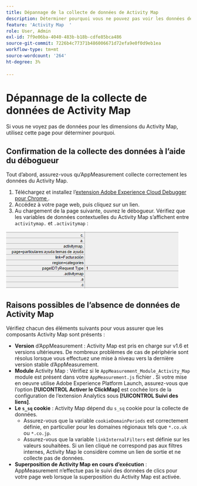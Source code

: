 ```yaml
---
title: Dépannage de la collecte de données de Activity Map
description: Déterminer pourquoi vous ne pouvez pas voir les données de Activity Map dans les demandes d’image
feature: 'Activity Map  '
role: User, Admin
exl-id: 7f9e06ba-4040-483b-b18b-cdfe85bca486
source-git-commit: 7226b4c77371b486006671d72efa9e0f0d9eb1ea
workflow-type: tm+mt
source-wordcount: '264'
ht-degree: 3%

---
```


# Dépannage de la collecte de données de Activity Map

Si vous ne voyez pas de données pour les dimensions du Activity Map, utilisez cette page pour déterminer pourquoi.

## Confirmation de la collecte des données à l’aide du débogueur

Tout d’abord, assurez-vous qu’AppMeasurement collecte correctement les données du Activity Map.

1. Téléchargez et installez l’[extension Adobe Experience Cloud Debugger pour Chrome ](https://experienceleague.adobe.com/docs/debugger/using/experience-cloud-debugger.html?lang=fr).
2. Accédez à votre page web, puis cliquez sur un lien.
3. Au chargement de la page suivante, ouvrez le débogueur. Vérifiez que les variables de données contextuelles du Activity Map s’affichent entre `activitymap.` et `.activitymap` :

![Données du débogueur](assets/debugger.png)

## Raisons possibles de l’absence de données de Activity Map

Vérifiez chacun des éléments suivants pour vous assurer que les composants Activity Map sont présents :

* **Version** d’AppMeasurement : Activity Map est pris en charge sur v1.6 et versions ultérieures. De nombreux problèmes de cas de périphérie sont résolus lorsque vous effectuez une mise à niveau vers la dernière version stable d’AppMeasurement.
* **Module** Activity Map : Vérifiez si le  `AppMeasurement_Module_Activity_Map` module est présent dans votre  `AppMeasurement.js` fichier . Si votre mise en oeuvre utilise Adobe Experience Platform Launch, assurez-vous que l’option **[!UICONTROL Activer le ClickMap]** est cochée lors de la configuration de l’extension Analytics sous **[!UICONTROL Suivi des liens]**.
* **Le  `s_sq` cookie** : Activity Map dépend du  `s_sq` cookie pour la collecte de données.
   * Assurez-vous que la variable `cookieDomainPeriods` est correctement définie, en particulier pour les domaines régionaux tels que `*.co.uk` ou `*.co.jp`.
   * Assurez-vous que la variable `linkInternalFilters` est définie sur les valeurs souhaitées. Si un lien cliqué ne correspond pas aux filtres internes, Activity Map le considère comme un lien de sortie et ne collecte pas de données.
* **Superposition de Activity Map en cours d’exécution** : AppMeasurement n’effectue pas le suivi des données de clics pour votre page web lorsque la superposition du Activity Map est activée.
